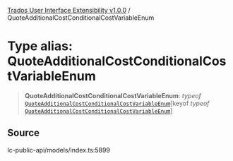 [Trados User Interface Extensibility v1.0.0](../wiki/globals) / QuoteAdditionalCostConditionalCostVariableEnum

# Type alias: QuoteAdditionalCostConditionalCostVariableEnum

> **QuoteAdditionalCostConditionalCostVariableEnum**: *typeof* [`QuoteAdditionalCostConditionalCostVariableEnum`](../wiki/Variable.QuoteAdditionalCostConditionalCostVariableEnum)\[keyof *typeof* [`QuoteAdditionalCostConditionalCostVariableEnum`](../wiki/Variable.QuoteAdditionalCostConditionalCostVariableEnum)\]

## Source

lc-public-api/models/index.ts:5899
